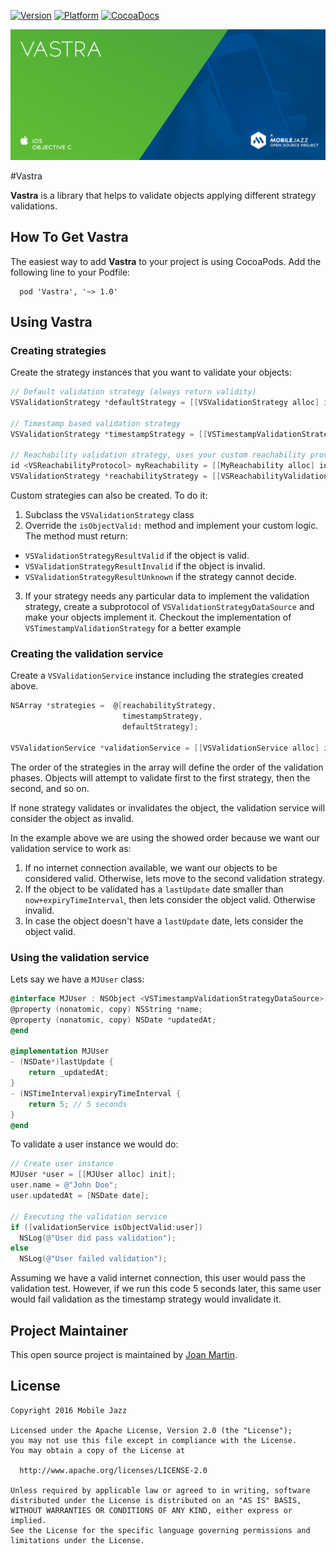 [![Version](https://cocoapod-badges.herokuapp.com/v/Vastra/badge.png)](http://cocoadocs.org/docsets/Vastra)
[![Platform](https://cocoapod-badges.herokuapp.com/p/Vastra/badge.png)](http://cocoadocs.org/docsets/Vastra)
[![CocoaDocs](https://img.shields.io/badge/docs-%E2%9C%93-blue.svg)](http://cocoadocs.org/docsets/Vastra)

![Mobile Jazz Vastra](https://raw.githubusercontent.com/mobilejazz/metadata/master/images/banners/mobile-jazz-vastra-banner.png)

#Vastra

**Vastra** is a library that helps to validate objects applying different strategy validations.

## How To Get Vastra

The easiest way to add **Vastra** to your project is using CocoaPods. Add the following line to your Podfile:
```
  pod 'Vastra', '~> 1.0'
```
## Using Vastra

### Creating strategies
Create the strategy instances that you want to validate your objects:

```objective-c
// Default validation strategy (always return validity)
VSValidationStrategy *defaultStrategy = [[VSValidationStrategy alloc] init];

// Timestamp based validation strategy
VSValidationStrategy *timestampStrategy = [[VSTimestampValidationStrategy alloc] init];

// Reachability validation strategy, uses your custom reachability provider
id <VSReachabilityProtocol> myReachability = [[MyReachability alloc] init];
VSValidationStrategy *reachabilityStrategy = [[VSReachabilityValidationStrategy alloc] initWithReachabilityProvider:myReachability];
```

Custom strategies can also be created. To do it:

1. Subclass the `VSValidationStrategy` class
2. Override the `isObjectValid:` method and implement your custom logic. The method must return:
  - `VSValidationStrategyResultValid` if the object is valid.
  - `VSValidationStrategyResultInvalid` if the object is invalid.
  - `VSValidationStrategyResultUnknown` if the strategy cannot decide.
3. If your strategy needs any particular data to implement the validation strategy, create a subprotocol of `VSValidationStrategyDataSource` and make your objects implement it. Checkout the implementation of `VSTimestampValidationStrategy` for a better example

### Creating the validation service
Create a `VSValidationService` instance including the strategies created above.

```objective-c
NSArray *strategies =  @[reachabilityStrategy,
                         timestampStrategy,
                         defaultStrategy];

VSValidationService *validationService = [[VSValidationService alloc] initWithStrategies:strategies];
```

The order of the strategies in the array will define the order of the validation phases. Objects will attempt to validate first to the first strategy, then the second, and so on.

If none strategy validates or invalidates the object, the validation service will consider the object as invalid.

In the example above we are using the showed order because we want our validation service to work as:

1. If no internet connection available, we want our objects to be considered valid. Otherwise, lets move to the second validation strategy.
2. If the object to be validated has a `lastUpdate` date smaller than `now+expiryTimeInterval`, then lets consider the object valid. Otherwise invalid.
3. In case the object doesn't have a `lastUpdate` date, lets consider the object valid.

### Using the validation service

Lets say we have a `MJUser` class:

```objective-c
@interface MJUser : NSObject <VSTimestampValidationStrategyDataSource>
@property (nonatomic, copy) NSString *name;
@property (nonatomic, copy) NSDate *updatedAt;
@end

@implementation MJUser
- (NSDate*)lastUpdate {
    return _updatedAt;
}
- (NSTimeInterval)expiryTimeInterval {
    return 5; // 5 seconds
}
@end
```
To validate a user instance we would do:

```objective-c
// Create user instance
MJUser *user = [[MJUser alloc] init];
user.name = @"John Doe";
user.updatedAt = [NSDate date];

// Executing the validation service
if ([validationService isObjectValid:user])
  NSLog(@"User did pass validation");
else
  NSLog(@"User failed validation");
```

Assuming we have a valid internet connection, this user would pass the validation test. However, if we run this code 5 seconds later, this same user would fail validation as the timestamp strategy would invalidate it.

## Project Maintainer

This open source project is maintained by [Joan Martin](https://github.com/vilanovi).

## License

    Copyright 2016 Mobile Jazz

    Licensed under the Apache License, Version 2.0 (the "License");
    you may not use this file except in compliance with the License.
    You may obtain a copy of the License at

      http://www.apache.org/licenses/LICENSE-2.0

    Unless required by applicable law or agreed to in writing, software
    distributed under the License is distributed on an "AS IS" BASIS,
    WITHOUT WARRANTIES OR CONDITIONS OF ANY KIND, either express or implied.
    See the License for the specific language governing permissions and
    limitations under the License.
